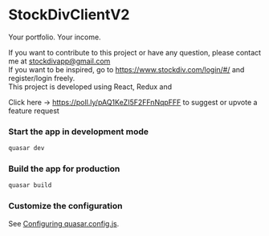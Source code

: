 # StockDivClientV2

Your portfolio. Your income.

If you want to contribute to this project or have any question, please contact me at stockdivapp@gmail.com<br/>
If you want to be inspired, go to https://www.stockdiv.com/login/#/ and register/login freely.<br/>
This project is developed using React, Redux and 

Click here -> https://poll.ly/pAQ1KeZI5F2FFnNqpFFF to suggest or upvote a feature request

### Start the app in development mode

```bash
quasar dev
```

### Build the app for production

```bash
quasar build
```

### Customize the configuration

See [Configuring quasar.config.js](https://v2.quasar.dev/quasar-cli-webpack/quasar-config-js).
